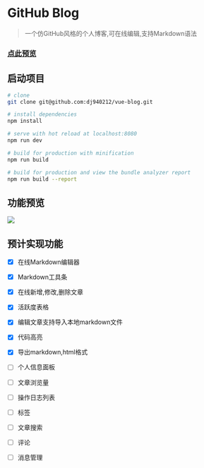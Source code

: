 # GitHub Blog

> 一个仿GitHub风格的个人博客,可在线编辑,支持Markdown语法

### [点此预览](http://blog.dingjian.name)

## 启动项目

``` bash
# clone
git clone git@github.com:dj940212/vue-blog.git

# install dependencies
npm install

# serve with hot reload at localhost:8080
npm run dev

# build for production with minification
npm run build

# build for production and view the bundle analyzer report
npm run build --report
```



## 功能预览

![](http://image.dingjian.name/blog/170918/9CcDgKHlIi.gif)



## 预计实现功能

- [x] 在线Markdown编辑器

- [x] Markdown工具条

- [x] 在线新增,修改,删除文章

- [x] 活跃度表格

- [x] 编辑文章支持导入本地markdown文件

- [x] 代码高亮

- [x] 导出markdown,html格式

- [ ] 个人信息面板

- [ ] 文章浏览量

- [ ] 操作日志列表

- [ ] 标签

- [ ] 文章搜索

- [ ] 评论

- [ ] 消息管理

